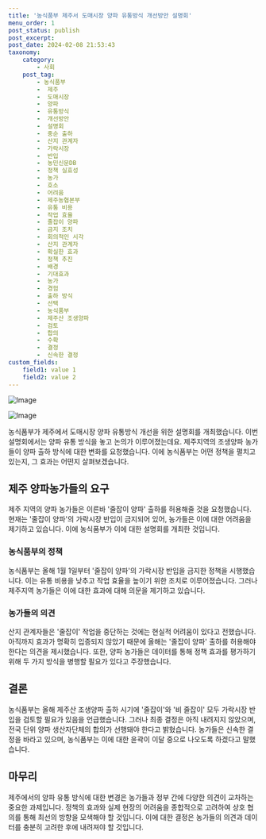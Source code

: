 ```yaml
---
title: '농식품부 제주서 도매시장 양파 유통방식 개선방안 설명회'
menu_order: 1
post_status: publish
post_excerpt: 
post_date: 2024-02-08 21:53:43
taxonomy:
    category:
        - 사회
    post_tag:
        - 농식품부
        -  제주
        -  도매시장
        -  양파
        -  유통방식
        -  개선방안
        -  설명회
        -  중순 출하
        -  산지 관계자
        -  가락시장
        -  반입
        -  농민신문DB
        -  정책 실효성
        -  농가
        -  호소
        -  어려움
        -  제주농협본부
        -  유통 비용
        -  작업 효율
        -  줄잡이 양파
        -  금지 조치
        -  회의적인 시각
        -  산지 관계자
        -  확실한 효과
        -  정책 추진
        -  배경
        -  기대효과
        -  농가
        -  경험
        -  출하 방식
        -  선택
        -  농식품부
        -  제주산 조생양파
        -  검토
        -  합의
        -  수확
        -  결정
        -  신속한 결정
custom_fields:
    field1: value 1
    field2: value 2
---
```


![Image](https://imgnews.pstatic.net/image/662/2024/02/07/0000037275_001_20240208110701619.jpg?type=w647)

![Image](https://imgnews.pstatic.net/image/662/2024/02/07/0000037275_002_20240208110701788.jpg?type=w647)

농식품부가 제주에서 도매시장 양파 유통방식 개선을 위한 설명회를 개최했습니다. 이번 설명회에서는 양파 유통 방식을 놓고 논의가 이루어졌는데요. 제주지역의 조생양파 농가들이 양파 출하 방식에 대한 변화를 요청했습니다. 이에 농식품부는 어떤 정책을 펼치고 있는지, 그 효과는 어떤지 살펴보겠습니다.
## 제주 양파농가들의 요구
제주 지역의 양파 농가들은 이른바 '줄잡이 양파' 출하를 허용해줄 것을 요청했습니다. 현재는 '줄잡이 양파'의 가락시장 반입이 금지되어 있어, 농가들은 이에 대한 어려움을 제기하고 있습니다. 이에 농식품부가 이에 대한 설명회를 개최한 것입니다.
### 농식품부의 정책
농식품부는 올해 1월 1일부터 '줄잡이 양파'의 가락시장 반입을 금지한 정책을 시행했습니다. 이는 유통 비용을 낮추고 작업 효율을 높이기 위한 조치로 이루어졌습니다. 그러나 제주지역 농가들은 이에 대한 효과에 대해 의문을 제기하고 있습니다.
### 농가들의 의견
산지 관계자들은 '줄잡이' 작업을 중단하는 것에는 현실적 어려움이 있다고 전했습니다. 아직까지 효과가 명확히 입증되지 않았기 때문에 올해는 '줄잡이 양파' 출하를 허용해야 한다는 의견을 제시했습니다. 또한, 양파 농가들은 데이터를 통해 정책 효과를 평가하기 위해 두 가지 방식을 병행할 필요가 있다고 주장했습니다.
## 결론
농식품부는 올해 제주산 조생양파 출하 시기에 '줄잡이'와 '비 줄잡이' 모두 가락시장 반입을 검토할 필요가 있음을 언급했습니다. 그러나 최종 결정은 아직 내려지지 않았으며, 전국 단위 양파 생산자단체의 합의가 선행돼야 한다고 밝혔습니다. 농가들은 신속한 결정을 바라고 있으며, 농식품부는 이에 대한 윤곽이 이달 중으로 나오도록 하겠다고 말했습니다.
## 마무리
제주에서의 양파 유통 방식에 대한 변경은 농가들과 정부 간에 다양한 의견이 교차하는 중요한 과제입니다. 정책의 효과와 실제 현장의 어려움을 종합적으로 고려하여 상호 협의를 통해 최선의 방향을 모색해야 할 것입니다. 이에 대한 결정은 농가들의 의견과 데이터를 충분히 고려한 후에 내려져야 할 것입니다.
